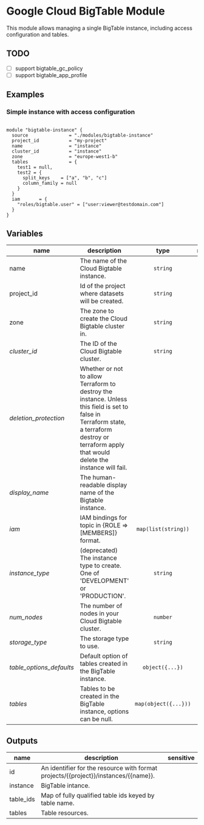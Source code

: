 # Google Cloud BigTable Module

This module allows managing a single BigTable instance, including access configuration and tables.

## TODO

- [ ] support bigtable_gc_policy
- [ ] support bigtable_app_profile

## Examples

### Simple instance with access configuration

```hcl

module "bigtable-instance" {
  source               = "./modules/bigtable-instance"
  project_id           = "my-project"
  name                 = "instance"
  cluster_id           = "instance"
  zone                 = "europe-west1-b"
  tables               = {
    test1 = null,
    test2 = {
      split_keys    = ["a", "b", "c"]
      column_family = null
    }
  }
  iam       = {
    "roles/bigtable.user" = ["user:viewer@testdomain.com"]
  }
}
```

<!-- BEGIN TFDOC -->
## Variables

| name | description | type | required | default |
|---|---|:---: |:---:|:---:|
| name | The name of the Cloud Bigtable instance. | <code title="">string</code> | ✓ |  |
| project_id | Id of the project where datasets will be created. | <code title="">string</code> | ✓ |  |
| zone | The zone to create the Cloud Bigtable cluster in. | <code title="">string</code> | ✓ |  |
| *cluster_id* | The ID of the Cloud Bigtable cluster. | <code title="">string</code> |  | <code title="">europe-west1</code> |
| *deletion_protection* | Whether or not to allow Terraform to destroy the instance. Unless this field is set to false in Terraform state, a terraform destroy or terraform apply that would delete the instance will fail. | <code title=""></code> |  | <code title="">true</code> |
| *display_name* | The human-readable display name of the Bigtable instance. | <code title=""></code> |  | <code title="">null</code> |
| *iam* | IAM bindings for topic in {ROLE => [MEMBERS]} format. | <code title="map&#40;list&#40;string&#41;&#41;">map(list(string))</code> |  | <code title="">{}</code> |
| *instance_type* | (deprecated) The instance type to create. One of 'DEVELOPMENT' or 'PRODUCTION'. | <code title="">string</code> |  | <code title="">null</code> |
| *num_nodes* | The number of nodes in your Cloud Bigtable cluster. | <code title="">number</code> |  | <code title="">1</code> |
| *storage_type* | The storage type to use. | <code title="">string</code> |  | <code title="">SSD</code> |
| *table_options_defaults* | Default option of tables created in the BigTable instance. | <code title="object&#40;&#123;&#10;split_keys    &#61; list&#40;string&#41;&#10;column_family &#61; string&#10;&#125;&#41;">object({...})</code> |  | <code title="&#123;&#10;split_keys    &#61; &#91;&#93;&#10;column_family &#61; null&#10;&#125;">...</code> |
| *tables* | Tables to be created in the BigTable instance, options can be null. | <code title="map&#40;object&#40;&#123;&#10;split_keys    &#61; list&#40;string&#41;&#10;column_family &#61; string&#10;&#125;&#41;&#41;">map(object({...}))</code> |  | <code title="">{}</code> |

## Outputs

| name | description | sensitive |
|---|---|:---:|
| id | An identifier for the resource with format projects/{{project}}/instances/{{name}}. |  |
| instance | BigTable intance. |  |
| table_ids | Map of fully qualified table ids keyed by table name. |  |
| tables | Table resources. |  |
<!-- END TFDOC -->

